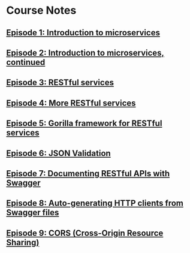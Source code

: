 # Course Notes

## [Episode 1: Introduction to microservices](./1-intro-to-microservices.md)
## [Episode 2: Introduction to microservices, continued](./2-intro-continued.md)
## [Episode 3: RESTful services](./3-restful-services.md)
## [Episode 4: More RESTful services](./4-more-restful-services.md)
## [Episode 5: Gorilla framework for RESTful services](./5-gorilla-framework-for-restful-services.md)
## [Episode 6: JSON Validation](./6-json-validation.md)
## [Episode 7: Documenting RESTful APIs with Swagger](./7-documenting-restful-apis-with-swagger.md)
## [Episode 8: Auto-generating HTTP clients from Swagger files](./8-auto-generating-http-clients-from-swagger-files.md)
## [Episode 9: CORS (Cross-Origin Resource Sharing)](./9-cors-cross-origin-resource-sharing.md)
